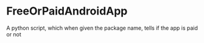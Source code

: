 # FreeOrPaidAndroidApp
A python script, which when given the package name, tells if the app is paid or not
